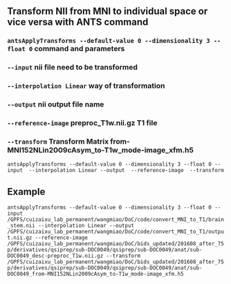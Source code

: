 ## Transform NII from MNI to individual space or vice versa with ANTS command

### `antsApplyTransforms --default-value 0 --dimensionality 3 --float 0` command and parameters

### `--input` nii file need to be transformed

### `--interpolation Linear` way of transformation

### `--output` nii output file name

### `--reference-image` preproc_T1w.nii.gz T1 file

### `--transform` Transform Matrix from-MNI152NLin2009cAsym_to-T1w_mode-image_xfm.h5

`antsApplyTransforms --default-value 0 --dimensionality 3 --float 0 --input  --interpolation Linear --output  --reference-image  --transform `

## Example

`antsApplyTransforms --default-value 0 --dimensionality 3 --float 0 --input /GPFS/cuizaixu_lab_permanent/wangmiao/DoC/code/convert_MNI_to_T1/brain_stem.nii --interpolation Linear --output /GPFS/cuizaixu_lab_permanent/wangmiao/DoC/code/convert_MNI_to_T1/output.nii.gz --reference-image /GPFS/cuizaixu_lab_permanent/wangmiao/DoC/bids_updated/201608_after_75p/derivatives/qsiprep/sub-DOC0049/qsiprep/sub-DOC0049/anat/sub-DOC0049_desc-preproc_T1w.nii.gz --transform /GPFS/cuizaixu_lab_permanent/wangmiao/DoC/bids_updated/201608_after_75p/derivatives/qsiprep/sub-DOC0049/qsiprep/sub-DOC0049/anat/sub-DOC0049_from-MNI152NLin2009cAsym_to-T1w_mode-image_xfm.h5`
